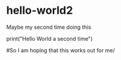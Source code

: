 # hello-world2
Maybe my second time doing this

print("Hello World a second time")

#So I am hoping that this works out for me/
